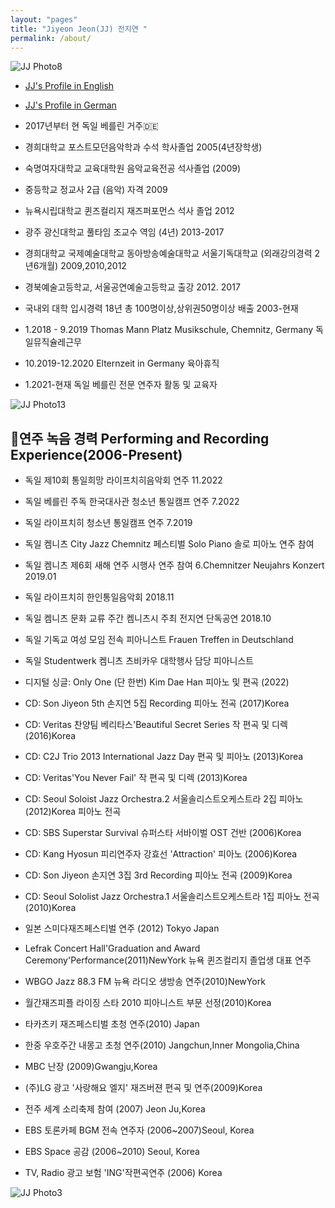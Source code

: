 ```yaml
---
layout: "pages"
title: "Jiyeon Jeon(JJ) 전지연 "
permalink: /about/
---
```


<img src="https://jjmusic-online.github.io/assets/images/photo8.JPG" alt="JJ Photo8"
	title="Photo of JJ" style="min-width: 150px" />

- <a href="/about/about-eng">JJ's Profile in English</a>
- <a href="/about/about-deu">JJ's Profile in German</a>
- 2017년부터 현 독일 베를린 거주🇩🇪
- 경희대학교 포스트모던음악학과 수석 학사졸업 2005(4년장학생)
- 숙명여자대학교 교육대학원 음악교육전공 석사졸업 (2009)
- 중등학교 정교사 2급 (음악) 자격 2009
- 뉴욕시립대학교 퀸즈컬리지 재즈퍼포먼스 석사 졸업 2012
- 광주 광신대학교 풀타임 조교수 역임 (4년) 2013-2017
- 경희대학교 국제예술대학교 동아방송예술대학교 서울기독대학교 (외래강의경력 2년6개월) 2009,2010,2012
- 경북예술고등학교, 서울공연예술고등학교 출강 2012. 2017
- 국내외 대학 입시경력 18년 총 100명이상,상위권50명이상 배출 2003-현재
  

- 1.2018 - 9.2019 Thomas Mann Platz Musikschule, Chemnitz, Germany 독일뮤직슐레근무
- 10.2019-12.2020 Elternzeit in Germany 육아휴직 
- 1.2021-현재 독일 베를린 전문 연주자 활동 및 교육자


<img src="https://jjmusic-online.github.io/assets/images/jiyeonjeon.jpeg" alt="JJ Photo13"
	title="Photo of JJ" style="min-width: 150px" />

## 🎹연주 녹음 경력 Performing and Recording Experience(2006-Present)

- 독일 제10회 통일희망 라이프치히음악회 연주  11.2022
- 독일 베를린 주독 한국대사관 청소년 통일캠프 연주 7.2022
- 독일 라이프치히 청소년 통일캠프 연주 7.2019
- 독일 켐니츠 City Jazz Chemnitz 페스티벌 Solo Piano 솔로 피아노 연주 참여 
- 독일 켐니츠 제6회 새해 연주 시행사 연주 참여 6.Chemnitzer Neujahrs Konzert 2019.01 
- 독일 라이프치히 한인통일음악회 2018.11
- 독일 켐니츠 문화 교류 주간 켐니츠시 주최 전지연 단독공연 2018.10
- 독일 기독교 여성 모임 전속 피아니스트 Frauen Treffen in Deutschland 
- 독일 Studentwerk 켐니츠 츠비카우 대학행사 담당 피아니스트 
  
- 디지털 싱글: Only One (단 한번) Kim Dae Han 피아노 및 편곡 (2022)
- CD: Son Jiyeon 5th 손지연 5집 Recording 피아노 전곡 (2017)Korea 
- CD: Veritas 찬양팀 베리타스'Beautiful Secret Series 작 편곡 및 디렉 (2016)Korea 
- CD: C2J Trio 2013 International Jazz Day 편곡 및 피아노 (2013)Korea 
- CD: Veritas'You Never Fail' 작 편곡 및 디렉 (2013)Korea 
- CD: Seoul Soloist Jazz Orchestra.2 서울솔리스트오케스트라 2집 피아노 (2012)Korea 피아노 전곡 
- CD: SBS Superstar Survival 슈퍼스타 서바이벌 OST 건반 (2006)Korea  
- CD: Kang Hyosun 피리연주자 강효선 'Attraction' 피아노 (2006)Korea 
- CD: Son Jiyeon 손지연 3집 3rd Recording 피아노 전곡 (2009)Korea 
- CD: Seoul Sololist Jazz Orchestra.1 서울솔리스트오케스트라 1집 피아노 전곡 (2010)Korea
- 일본 스미다재즈페스티벌 연주 (2012) Tokyo Japan
- Lefrak Concert Hall'Graduation and Award Ceremony'Performance(2011)NewYork 뉴욕 퀸즈컬리지 졸업생 대표 연주 
- WBGO Jazz 88.3 FM 뉴욕 라디오 생방송 연주(2010)NewYork
- 월간재즈피플 라이징 스타 2010 피아니스트 부문 선정(2010)Korea
- 타카츠키 재즈페스티벌 초청 연주(2010) Japan
- 한중 우호주간 내몽고 초청 연주(2010) Jangchun,Inner Mongolia,China
- MBC 난장 (2009)Gwangju,Korea
- (주)LG 광고 '사랑해요 엘지' 재즈버젼 편곡 및 연주(2009)Korea
- 전주 세계 소리축제 참여 (2007) Jeon Ju,Korea
- EBS 토론카페 BGM 전속 연주자 (2006~2007)Seoul, Korea
- EBS Space 공감 (2006~2010) Seoul, Korea
- TV, Radio 광고 보험 'ING'작편곡연주 (2006) Korea


<img src="https://jjmusic-online.github.io/assets/images/photo3.jpeg" alt="JJ Photo3"
	title="Photo of JJ" style="min-width: 150px" />






